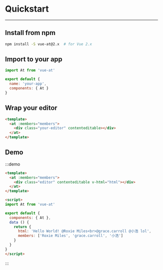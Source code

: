 
# Quickstart

----

## Install from npm

```sh
npm install -S vue-at@2.x  # for Vue 2.x
```

## Import to your app

```js
import At from 'vue-at'

export default {
  name: 'your-app',
  components: { At }
}
```

## Wrap your editor

```html
<template>
  <at :members="members">
    <div class="your-editor" contenteditable></div>
  </at>
</template>
```

## Demo

:::demo
```html
<template>
  <at :members="members">
    <div class="editor" contenteditable v-html="html"></div>
  </at>
</template>

<script>
import At from 'vue-at'

export default {
  components: { At },
  data () {
    return {
      html: 'Hello World! @Roxie Miles<br>@grace.carroll @小浩 lol',
      members: ['Roxie Miles', 'grace.carroll', '小浩']
    }
  }
}
</script>
```
:::

<script>
export default {
  data () {
    return {
      html: 'Hello World! @Roxie Miles<br>@grace.carroll @小浩 lol',
      members: ['Roxie Miles', 'grace.carroll', '小浩']
    }
  }
}
</script>

<style scoped>
.editor {
  width: 400px;
  height: 80px;
  overflow: auto;
  white-space: pre-wrap;
  border: solid 1px rgba(0,0,0,.3);
  padding: .4em;
}
</style>
